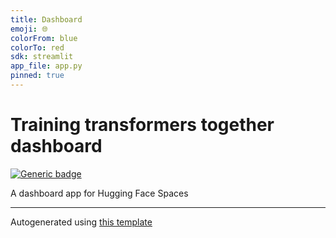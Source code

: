 ```yaml
---
title: Dashboard
emoji: 🌐
colorFrom: blue
colorTo: red
sdk: streamlit
app_file: app.py
pinned: true
---
```



# Training transformers together dashboard

[![Generic badge](https://img.shields.io/badge/🤗-Open%20In%20Spaces-blue.svg)](https://huggingface.co/spaces/training-transformers-together/training-transformers-together-dashboard)

A dashboard app for Hugging Face Spaces

---




Autogenerated using [this template](https://github.com/nateraw/spaces-template)

